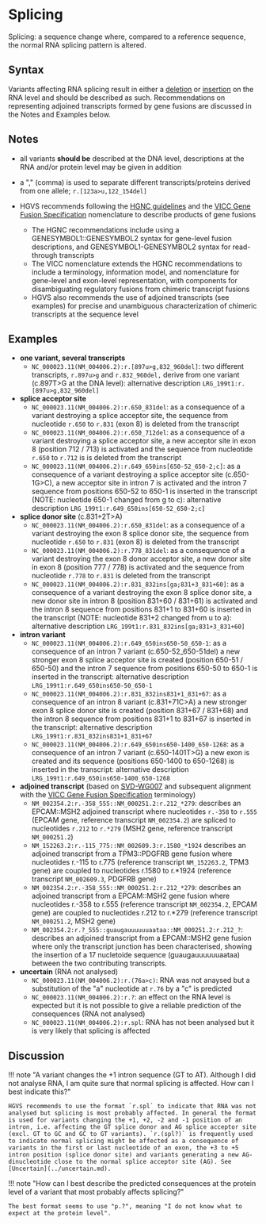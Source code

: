 # Splicing

<!-- ## Definition -->

Splicing: a sequence change where, compared to a reference sequence, the normal RNA splicing pattern is altered.

## Syntax

Variants affecting RNA splicing result in either a [deletion](deletion.md) or [insertion](insertion.md) on the RNA level and should be described as such. Recommendations on representing adjoined transcripts formed by gene fusions are discussed in the Notes and Examples below.

## Notes

- all variants **should be** described at the DNA level, descriptions at the RNA and/or protein level may be given in addition
- a "," (comma) is used to separate different transcripts/proteins derived from one allele; `r.[123a>u,122_154del]`
- HGVS recommends following the [HGNC guidelines](https://www.genenames.org/about/guidelines/) and the [VICC Gene Fusion Specification](https://fusions.cancervariants.org/en/latest) nomenclature to describe products of gene fusions

  - The HGNC recommendations include using a GENESYMBOL1::GENESYMBOL2 syntax for gene-level fusion descriptions, and GENESYMBOL1-GENESYMBOL2 syntax for read-through transcripts
  - The VICC nomenclature extends the HGNC recommendations to include a terminology, information model, and nomenclature for gene-level and exon-level representation, with components for disambiguating regulatory fusions from chimeric transcript fusions
  - HGVS also recommends the use of adjoined transcripts (see examples) for precise and unambiguous characterization of chimeric transcripts at the sequence level

## Examples

- **one variant, several transcripts**
  - `NC_000023.11(NM_004006.2):r.[897u>g,832_960del]`: two different transcripts, `r.897u>g` and `r.832_960del,` derive from one variant (c.897T>G at the DNA level): alternative description `LRG_199t1:r.[897u>g,832_960del]`
- **splice acceptor site**
  - `NC_000023.11(NM_004006.2):r.650_831del`: as a consequence of a variant destroying a splice acceptor site, the sequence from nucleotide `r.650` to `r.831` (exon 8) is deleted from the transcript
  - `NC_000023.11(NM_004006.2):r.650_712del`: as a consequence of a variant destroying a splice acceptor site, a new acceptor site in exon 8 (position 712 / 713) is activated and the sequence from nucleotide `r.650` to `r.712` is is deleted from the transcript
  - `NC_000023.11(NM_004006.2):r.649_650ins[650-52_650-2;c]`: as a consequence of a variant destroying a splice acceptor site (c.650-1G>C), a new acceptor site in intron 7 is activated and the intron 7 sequence from positions 650-52 to 650-1 is inserted in the transcript (NOTE: nucleotide 650-1 changed from g to c): alternative description `LRG_199t1:r.649_650ins[650-52_650-2;c]`
- **splice donor site** (c.831+2T>A)
  - `NC_000023.11(NM_004006.2):r.650_831del`: as a consequence of a variant destroying the exon 8 splice donor site, the sequence from nucleotide `r.650` to `r.831` (exon 8) is deleted from the transcript
  - `NC_000023.11(NM_004006.2):r.778_831del`: as a consequence of a variant destroying the exon 8 donor acceptor site, a new donor site in exon 8 (position 777 / 778) is activated and the sequence from nucleotide `r.778` to `r.831` is deleted from the transcript
  - `NC_000023.11(NM_004006.2):r.831_832ins[ga;831+3_831+60]`: as a consequence of a variant destroying the exon 8 splice donor site, a new donor site in intron 8 (position 831+60 / 831+61) is activated and the intron 8 sequence from positions 831+1 to 831+60 is inserted in the transcript (NOTE: nucleotide 831+2 changed from u to a): alternative description `LRG_199t1:r.831_832ins[ga;831+3_831+60]`
- **intron variant**
  - `NC_000023.11(NM_004006.2):r.649_650ins650-50_650-1`: as a consequence of an intron 7 variant (c.650-52_650-51del) a new stronger exon 8 splice acceptor site is created (position 650-51 / 650-50) and the intron 7 sequence from positions 650-50 to 650-1 is inserted in the transcript: alternative description `LRG_199t1:r.649_650ins650-50_650-1`
  - `NC_000023.11(NM_004006.2):r.831_832ins831+1_831+67`: as a consequence of an intron 8 variant (c.831+71C>A) a new stronger exon 8 splice donor site is created (position 831+67 / 831+68) and the intron 8 sequence from positions 831+1 to 831+67 is inserted in the transcript: alternative description `LRG_199t1:r.831_832ins831+1_831+67`
  - `NC_000023.11(NM_004006.2):r.649_650ins650-1400_650-1268`: as a consequence of an intron 7 variant (c.650-1401T>G) a new exon is created and its sequence (positions 650-1400 to 650-1268) is inserted in the transcript: alternative description `LRG_199t1:r.649_650ins650-1400_650-1268`
- **adjoined transcript** (based on [SVD-WG007](../../consultation/SVD-WG007.md)  and subsequent alignment with the [VICC Gene Fusion Specification](https://fusions.cancervariants.org/en/latest) terminology)
  - `NM_002354.2:r.-358_555::NM_000251.2:r.212_*279`: describes an EPCAM::MSH2 adjoined transcript where nucleotides `r.-358` to `r.555` (EPCAM gene, reference transcript `NM_002354.2`) are spliced to nucleotides `r.212` to `r.*279` (MSH2 gene, reference transcript `NM_000251.2`)
  - `NM_152263.2:r.-115_775::NM_002609.3:r.1580_*1924` describes an adjoined transcript from a TPM3::PDGFRB gene fusion where nucleotides r.-115 to r.775 (reference transcript `NM_152263.2`, TPM3 gene) are coupled to nucleotides r.1580 to r.\*1924 (reference transcript `NM_002609.3`, PDGFRB gene)
  - `NM_002354.2:r.-358_555::NM_000251.2:r.212_*279`: describes an adjoined transcript from a EPCAM::MSH2 gene fusion where nucleotides r.-358 to r.555 (reference transcript `NM_002354.2`, EPCAM gene) are coupled to nucleotides r.212 to r.\*279 (reference transcript `NM_000251.2`, MSH2 gene)
  - `NM_002354.2:r.?_555::guaugauuuuuuaataa::NM_000251.2:r.212_?`: describes an adjoined transcript from a EPCAM::MSH2 gene fusion where only the transcript junction has been characterised, showing the insertion of a 17 nucletoide sequence (guaugauuuuuuaataa) between the two contributing transcripts.
- **uncertain** (RNA not analysed)
  - `NC_000023.11(NM_004006.2):r.(76a>c)`: RNA was not anaysed but a substitution of the "a" nucleotide at `r.76` by a "c" is predicted
  - `NC_000023.11(NM_004006.2):r.?`: an effect on the RNA level is expected but it is not possible to give a reliable prediction of the consequences (RNA not analysed)
  - `NC_000023.11(NM_004006.2):r.spl`: RNA has not been analysed but it is very likely that splicing is affected

## Discussion

!!! note "A variant changes the +1 intron sequence (GT to AT). Although I did not analyse RNA, I am quite sure that normal splicing is affected. How can I best indicate this?"

    HGVS recommends to use the format `r.spl` to indicate that RNA was not analysed but splicing is most probably affected. In general the format is used for variants changing the +1, +2, -2 and -1 position of an intron, i.e. affecting the GT splice donor and AG splice acceptor site (excl. GT to GC and GC to GT variants). `r.(spl?)` is frequently used to indicate normal splicing might be affected as a consequence of variants in the first or last nucleotide of an exon, the +3 to +5 intron position (splice donor site) and variants generating a new AG-dinucleotide close to the normal splice acceptor site (AG). See [Uncertain](../uncertain.md).

!!! note "How can I best describe the predicted consequences at the protein level of a variant that most probably affects splicing?"

    The best format seems to use "p.?", meaning "I do not know what to expect at the protein level".
